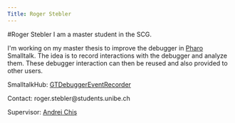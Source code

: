 ```yaml
---
Title: Roger Stebler
---
```

#Roger Stebler
I am a master student in the SCG.

I'm working on my master thesis to improve the debugger in [Pharo](http://pharo.org/) Smalltalk.
The idea is to record interactions with the debugger and analyze them. These debugger interaction can then be reused and also provided to other users.

SmalltalkHub: [GTDebuggerEventRecorder](http://smalltalkhub.com/#!/~rostebler/GTDebuggerEventRecorder)

Contact: &#114;&#111;&#103;&#101;&#114;&#46;&#115;&#116;&#101;&#98;&#108;&#101;&#114;&#64;&#115;&#116;&#117;&#100;&#101;&#110;&#116;&#115;&#46;&#117;&#110;&#105;&#98;&#101;&#46;&#99;&#104;

Supervisor:
[Andrei Chiş](%base_url%/staff/andreichis)
